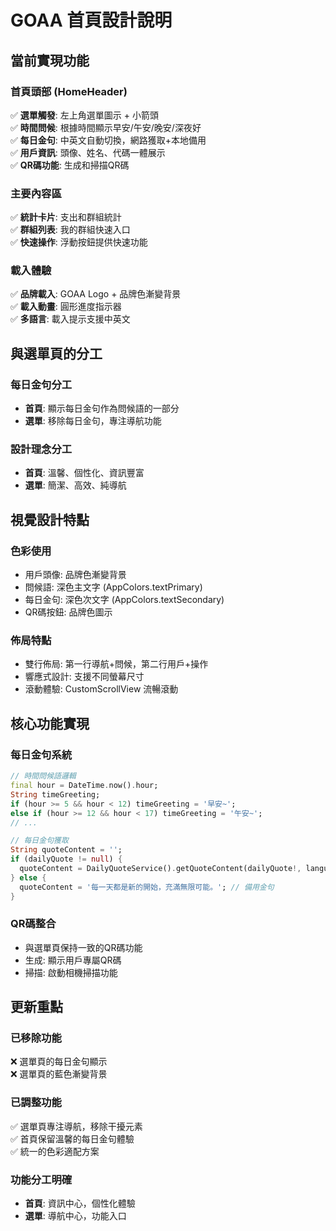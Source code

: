 # GOAA 首頁設計說明

## 當前實現功能

### 首頁頭部 (HomeHeader)
✅ **選單觸發**: 左上角選單圖示 + 小箭頭  
✅ **時間問候**: 根據時間顯示早安/午安/晚安/深夜好  
✅ **每日金句**: 中英文自動切換，網路獲取+本地備用  
✅ **用戶資訊**: 頭像、姓名、代碼一體展示  
✅ **QR碼功能**: 生成和掃描QR碼

### 主要內容區
✅ **統計卡片**: 支出和群組統計  
✅ **群組列表**: 我的群組快速入口  
✅ **快速操作**: 浮動按鈕提供快速功能

### 載入體驗
✅ **品牌載入**: GOAA Logo + 品牌色漸變背景  
✅ **載入動畫**: 圓形進度指示器  
✅ **多語言**: 載入提示支援中英文

## 與選單頁的分工

### 每日金句分工
- **首頁**: 顯示每日金句作為問候語的一部分
- **選單**: 移除每日金句，專注導航功能

### 設計理念分工  
- **首頁**: 溫馨、個性化、資訊豐富
- **選單**: 簡潔、高效、純導航

## 視覺設計特點

### 色彩使用
- 用戶頭像: 品牌色漸變背景
- 問候語: 深色主文字 (AppColors.textPrimary)
- 每日金句: 深色次文字 (AppColors.textSecondary)
- QR碼按鈕: 品牌色圖示

### 佈局特點
- 雙行佈局: 第一行導航+問候，第二行用戶+操作
- 響應式設計: 支援不同螢幕尺寸
- 滾動體驗: CustomScrollView 流暢滾動

## 核心功能實現

### 每日金句系統
```dart
// 時間問候語邏輯
final hour = DateTime.now().hour;
String timeGreeting;
if (hour >= 5 && hour < 12) timeGreeting = '早安~';
else if (hour >= 12 && hour < 17) timeGreeting = '午安~';
// ...

// 每日金句獲取
String quoteContent = '';
if (dailyQuote != null) {
  quoteContent = DailyQuoteService().getQuoteContent(dailyQuote!, languageCode);
} else {
  quoteContent = '每一天都是新的開始，充滿無限可能。'; // 備用金句
}
```

### QR碼整合
- 與選單頁保持一致的QR碼功能
- 生成: 顯示用戶專屬QR碼
- 掃描: 啟動相機掃描功能

## 更新重點

### 已移除功能
❌ 選單頁的每日金句顯示  
❌ 選單頁的藍色漸變背景

### 已調整功能  
✅ 選單頁專注導航，移除干擾元素  
✅ 首頁保留溫馨的每日金句體驗  
✅ 統一的色彩適配方案

### 功能分工明確
- **首頁**: 資訊中心，個性化體驗
- **選單**: 導航中心，功能入口 
